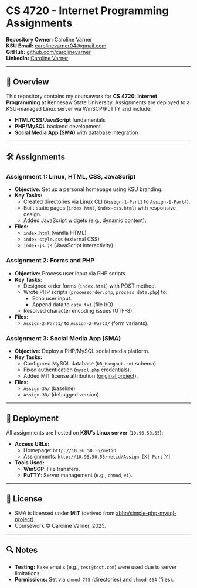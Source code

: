 # CS 4720 - Internet Programming Assignments

**Repository Owner:** Caroline Varner  
**KSU Email:** carolinevarner04@gmail.com  
**GitHub:** [github.com/carolinevarner](https://github.com/carolinevarner)  
**LinkedIn:** [Caroline Varner](https://www.linkedin.com/in/carolinevarner)  

---

## 📌 Overview
This repository contains my coursework for **CS 4720: Internet Programming** at Kennesaw State University. Assignments are deployed to a KSU-managed Linux server via WinSCP/PuTTY and include:  
- **HTML/CSS/JavaScript** fundamentals  
- **PHP/MySQL** backend development  
- **Social Media App (SMA)** with database integration  

---

## 🛠️ Assignments
### Assignment 1: Linux, HTML, CSS, JavaScript  
- **Objective:** Set up a personal homepage using KSU branding.  
- **Key Tasks:**  
  - Created directories via Linux CLI (`Assign-1-Part1` to `Assign-1-Part4`).  
  - Built static pages (`index.html`, `index-css.html`) with responsive design.  
  - Added JavaScript widgets (e.g., dynamic content).  
- **Files:**  
  - `index.html` (vanilla HTML)  
  - `index-style.css` (external CSS)  
  - `index-js.js` (JavaScript interactivity)  

### Assignment 2: Forms and PHP  
- **Objective:** Process user input via PHP scripts.  
- **Key Tasks:**  
  - Designed order forms (`index.html`) with POST method.  
  - Wrote PHP scripts (`processorder.php`, `process_data.php`) to:  
    - Echo user input.  
    - Append data to `data.txt` (file I/O).  
  - Resolved character encoding issues (UTF-8).  
- **Files:**  
  - `Assign-2-Part1/` to `Assign-2-Part3/` (form variants).  

### Assignment 3: Social Media App (SMA)  
- **Objective:** Deploy a PHP/MySQL social media platform.  
- **Key Tasks:**  
  - Configured MySQL database (`DB_Hangout.txt` schema).  
  - Fixed authentication (`mysql.php` credentials).  
  - Added MIT license attribution ([original project](https://github.com/abhn/simple-php-mysql-project)).  
- **Files:**  
  - `Assign-3A/` (baseline)  
  - `Assign-3B/` (debugged version).

---

## 🚀 Deployment  
All assignments are hosted on **KSU’s Linux server** (`10.96.50.55`):  
- **Access URLs:**  
  - Homepage: `http://10.96.50.55/netid`  
  - Assignments: `http://10.96.50.55/netid/Assign-[X]-Part[Y]`  
- **Tools Used:**  
  - **WinSCP**: File transfers.  
  - **PuTTY**: Server management (e.g., `chmod`, `vi`).  

---

## 📜 License  
- SMA is licensed under **MIT** (derived from [abhn/simple-php-mysql-project](https://github.com/abhn/simple-php-mysql-project)).  
- Coursework © Caroline Varner, 2025.  

---

## 🔍 Notes  
- **Testing:** Fake emails (e.g., `test@test.com`) were used due to server limitations.  
- **Permissions:** Set via `chmod 775` (directories) and `chmod 664` (files).  
